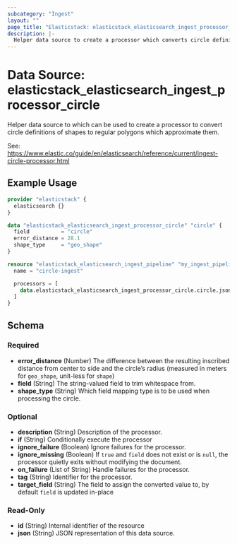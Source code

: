 ```yaml
---
subcategory: "Ingest"
layout: ""
page_title: "Elasticstack: elasticstack_elasticsearch_ingest_processor_circle Data Source"
description: |-
  Helper data source to create a processor which converts circle definitions of shapes to regular polygons which approximate them.
---
```


# Data Source: elasticstack_elasticsearch_ingest_processor_circle

Helper data source to which can be used to create a processor to convert circle definitions of shapes to regular polygons which approximate them.

See: https://www.elastic.co/guide/en/elasticsearch/reference/current/ingest-circle-processor.html

## Example Usage

```terraform
provider "elasticstack" {
  elasticsearch {}
}

data "elasticstack_elasticsearch_ingest_processor_circle" "circle" {
  field          = "circle"
  error_distance = 28.1
  shape_type     = "geo_shape"
}

resource "elasticstack_elasticsearch_ingest_pipeline" "my_ingest_pipeline" {
  name = "circle-ingest"

  processors = [
    data.elasticstack_elasticsearch_ingest_processor_circle.circle.json
  ]
}
```

<!-- schema generated by tfplugindocs -->
## Schema

### Required

- **error_distance** (Number) The difference between the resulting inscribed distance from center to side and the circle’s radius (measured in meters for `geo_shape`, unit-less for `shape`)
- **field** (String) The string-valued field to trim whitespace from.
- **shape_type** (String) Which field mapping type is to be used when processing the circle.

### Optional

- **description** (String) Description of the processor.
- **if** (String) Conditionally execute the processor
- **ignore_failure** (Boolean) Ignore failures for the processor.
- **ignore_missing** (Boolean) If `true` and `field` does not exist or is `null`, the processor quietly exits without modifying the document.
- **on_failure** (List of String) Handle failures for the processor.
- **tag** (String) Identifier for the processor.
- **target_field** (String) The field to assign the converted value to, by default `field` is updated in-place

### Read-Only

- **id** (String) Internal identifier of the resource
- **json** (String) JSON representation of this data source.

